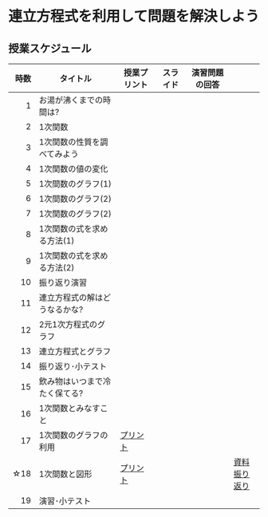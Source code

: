 # 連立方程式を利用して問題を解決しよう
## 授業スケジュール
| 時数| タイトル| 授業プリント | スライド | 演習問題の回答 | |
| ---: | --- | --- | --- | --- | --- |
| 1 | お湯が沸くまでの時間は? | | | | |
| 2 | 1次関数 | | | | |
| 3 | 1次関数の性質を調べてみよう | | | | |
| 4 | 1次関数の値の変化| | | | |
| 5 | 1次間数のグラフ(1) | | | | |
| 6 | 1次間数のグラフ(2) | | | | |
| 7 | 1次関数のグラフ(2) | | | | |
| 8 | 1次関数の式を求める方法(1) | | | | |
| 9 | 1次関数の式を求める方法(2) | | | | |
| 10| 振り返り演習 | | | | | 
| 11| 連立方程式の解はどうなるかな? | | | | |
| 12| 2元1次方程式のグラフ | | | | |
| 13| 連立方程式とグラフ | | | | | 
| 14| 振り返り･小テスト | | | | | 
| 15| 飲み物はいつまで冷たく保てる? | | | | |
| 16| 1次関数とみなすこと | | | | |
| 17| 1次関数のグラフの利用 | [プリント](https://github.com/ryoya-ikeda/math-kit/blob/main/materials/2nd/chap-2-3/2-3-17-1_1%E6%AC%A1%E9%96%A2%E6%95%B0%E3%81%AE%E3%82%B0%E3%83%A9%E3%83%95%E3%81%AE%E5%88%A9%E7%94%A8_%E6%8E%88%E6%A5%AD%E3%83%97%E3%83%AA%E3%83%B3%E3%83%88.pdf)| | | |
| ☆18| 1次間数と図形 | [プリント](https://github.com/ryoya-ikeda/math-kit/blob/main/materials/2nd/chap-2-3/2-3-18-1_1%E6%AC%A1%E9%96%A2%E6%95%B0%E3%81%A8%E5%9B%B3%E5%BD%A2_%E6%8E%88%E6%A5%AD%E3%83%97%E3%83%AA%E3%83%B3%E3%83%88.pdf)| | |[資料](/materials/2nd/chap-2-3/chap-2-3-18.md)</br> [振り返り](https://forms.gle/XRhZXKEg4LAqSymZ9) |
| 19| 演習･小テスト | | | | |

